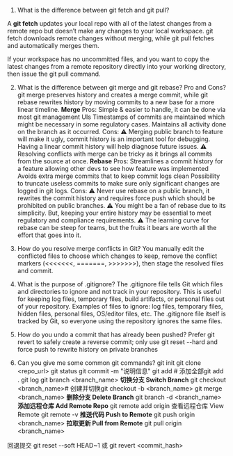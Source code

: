 1. What is the difference between git fetch and git pull?

A **git fetch** updates your local repo with all of the latest changes from a remote repo but doesn’t make any changes to your local workspace.
git fetch downloads remote changes without merging, while git pull fetches and automatically merges them.

If your workspace has no uncommitted files, and you want to copy the latest changes from a remote repository directly into your working directory, then issue the git pull command.

2. What is the difference between git merge and git rebase? Pro and Cons?
git merge preserves history and creates a merge commit, while git rebase rewrites history by moving commits to a new base for a more linear timeline.
**Merge**
Pros: Simple & easier to handle, it can be done via most git management UIs
Timestamps of commits are maintained which might be necessary in some regulatory cases.
Maintains all activity done on the branch as it occurred.
Cons:
⚠️ Merging public branch to feature will make it ugly, commit history is an important tool for debugging. Having a linear commit history will help diagnose future issues.
⚠️ Resolving conflicts with merge can be tricky as it brings all commits from the source at once.
**Rebase**
Pros:
Streamlines a commit history for a feature allowing other devs to see how feature was implemented
Avoids extra merge commits that to keep commit logs clean
Possibility to truncate useless commits to make sure only significant changes are logged in git logs. 
Cons:
⚠️ Never use rebase  on a public branch, it rewrites the commit history and requires force push which should be prohibited on public branches.
⚠️ You might be a fan of rebase due to its simplicity. But, keeping your entire history may be essential to meet regulatory and compliance requirements.
⚠️ The learning curve for rebase can be steep for teams, but the fruits it bears are worth all the effort that goes into it.

3. How do you resolve merge conflicts in Git?
You manually edit the conflicted files to choose which changes to keep, remove the conflict markers (<<<<<<<, =======, >>>>>>>), then stage the resolved files and commit.

4. What is the purpose of .gitignore?
The .gitignore file tells Git which files and directories to ignore and not track in your repository.
This is useful for keeping log files, temporary files, build artifacts, or personal files out of your repository.
Examples of files to ignore: log files, temporary files, hidden files, personal files, OS/editor files, etc.
The .gitignore file itself is tracked by Git, so everyone using the repository ignores the same files.

5. How do you undo a commit that has already been pushed?
Prefer git revert to safely create a reverse commit; only use git reset --hard and force push to rewrite history on private branches

6. Can you give me some common git commands?
git init
git clone <repo_url>
git status
git commit -m "说明信息"
git add <file># 添加全部git add .
git log
git branch <branch_name>
**切换分支 Switch Branch**
git checkout <branch_name># 创建并切换git checkout -b <branch_name>
git merge <branch_name>
**删除分支 Delete Branch**
git branch -d <branch_name>
**添加远程仓库 Add Remote Repo**
git remote add origin <url>
查看远程仓库 View Remote
git remote -v
**推送代码 Push to Remote**
git push origin <branch_name>
**拉取更新 Pull from Remote**
git pull origin <branch_name>

回退提交 git reset --soft HEAD~1 或 git revert <commit_hash>